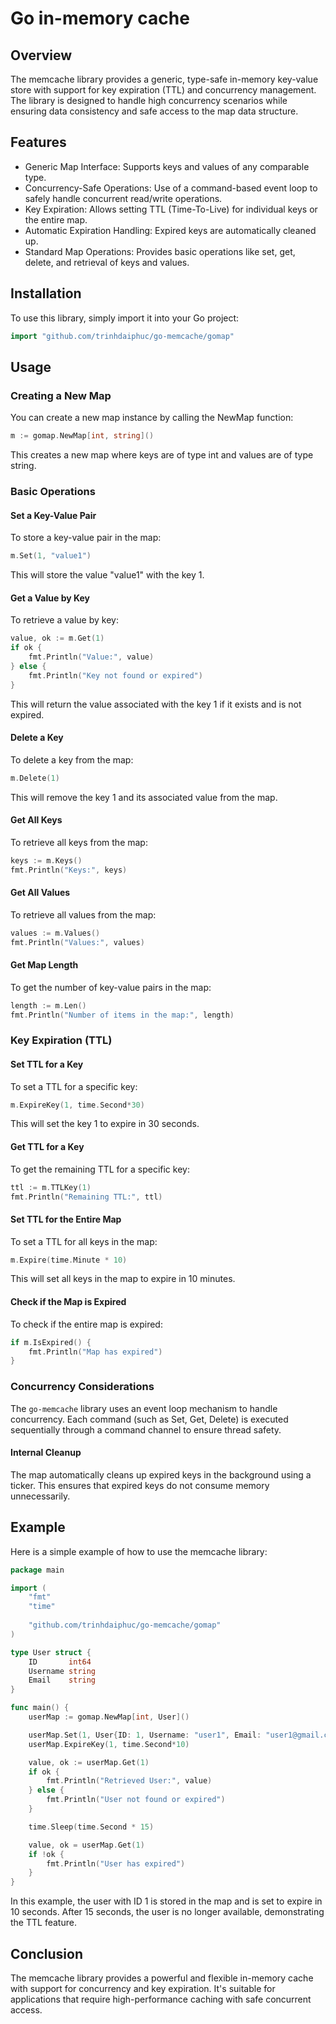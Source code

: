 # Go in-memory cache

## Overview
The memcache library provides a generic, type-safe in-memory key-value store with support for key expiration (TTL) and concurrency management. The library is designed to handle high concurrency scenarios while ensuring data consistency and safe access to the map data structure.

## Features

- Generic Map Interface: Supports keys and values of any comparable type.
- Concurrency-Safe Operations: Use of a command-based event loop to safely handle concurrent read/write operations.
- Key Expiration: Allows setting TTL (Time-To-Live) for individual keys or the entire map.
- Automatic Expiration Handling: Expired keys are automatically cleaned up.
- Standard Map Operations: Provides basic operations like set, get, delete, and retrieval of keys and values.

## Installation
To use this library, simply import it into your Go project:

```go
import "github.com/trinhdaiphuc/go-memcache/gomap"
```

## Usage

### Creating a New Map
You can create a new map instance by calling the NewMap function:

```go
m := gomap.NewMap[int, string]()
```
This creates a new map where keys are of type int and values are of type string.

### Basic Operations
#### Set a Key-Value Pair
To store a key-value pair in the map:

```go
m.Set(1, "value1")
```
This will store the value "value1" with the key 1.

#### Get a Value by Key
To retrieve a value by key:

```go
value, ok := m.Get(1)
if ok {
    fmt.Println("Value:", value)
} else {
    fmt.Println("Key not found or expired")
}
```
This will return the value associated with the key 1 if it exists and is not expired.

#### Delete a Key
To delete a key from the map:

```go
m.Delete(1)
```
This will remove the key 1 and its associated value from the map.

#### Get All Keys
To retrieve all keys from the map:

```go
keys := m.Keys()
fmt.Println("Keys:", keys)
```

#### Get All Values
To retrieve all values from the map:

```go
values := m.Values()
fmt.Println("Values:", values)
```

#### Get Map Length
To get the number of key-value pairs in the map:

```go
length := m.Len()
fmt.Println("Number of items in the map:", length)
```

### Key Expiration (TTL)

#### Set TTL for a Key

To set a TTL for a specific key:

```go
m.ExpireKey(1, time.Second*30)
```
This will set the key 1 to expire in 30 seconds.

#### Get TTL for a Key
To get the remaining TTL for a specific key:

```go
ttl := m.TTLKey(1)
fmt.Println("Remaining TTL:", ttl)
```

#### Set TTL for the Entire Map
To set a TTL for all keys in the map:

```go
m.Expire(time.Minute * 10)
```

This will set all keys in the map to expire in 10 minutes.

#### Check if the Map is Expired
To check if the entire map is expired:

```go
if m.IsExpired() {
    fmt.Println("Map has expired")
}
```

### Concurrency Considerations
The `go-memcache` library uses an event loop mechanism to handle concurrency. Each command (such as Set, Get, Delete) is executed sequentially through a command channel to ensure thread safety.

#### Internal Cleanup
The map automatically cleans up expired keys in the background using a ticker. This ensures that expired keys do not consume memory unnecessarily.

## Example
Here is a simple example of how to use the memcache library:

```go
package main

import (
    "fmt"
    "time"
	
    "github.com/trinhdaiphuc/go-memcache/gomap"
)

type User struct {
    ID       int64
    Username string
    Email    string
}

func main() {
    userMap := gomap.NewMap[int, User]()

    userMap.Set(1, User{ID: 1, Username: "user1", Email: "user1@gmail.com"})
    userMap.ExpireKey(1, time.Second*10)

    value, ok := userMap.Get(1)
    if ok {
        fmt.Println("Retrieved User:", value)
    } else {
        fmt.Println("User not found or expired")
    }

    time.Sleep(time.Second * 15)

    value, ok = userMap.Get(1)
    if !ok {
        fmt.Println("User has expired")
    }
}
```
In this example, the user with ID 1 is stored in the map and is set to expire in 10 seconds. After 15 seconds, the user is no longer available, demonstrating the TTL feature.

## Conclusion
The memcache library provides a powerful and flexible in-memory cache with support for concurrency and key expiration. It's suitable for applications that require high-performance caching with safe concurrent access.